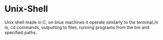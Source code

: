 # Unix-Shell

Unix shell made in C, on linux machines it operate similarly to the terminal./n
ls, cd commands, outputting to files, running programs from the bin and specified paths.

